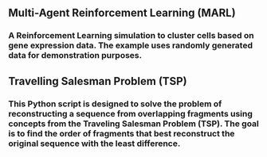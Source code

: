 ## Multi-Agent Reinforcement Learning (MARL)
### A Reinforcement Learning simulation to cluster cells based on gene expression data. The example uses randomly generated data for demonstration purposes.

## Travelling Salesman Problem (TSP)
### This Python script is designed to solve the problem of reconstructing a sequence from overlapping fragments using concepts from the Traveling Salesman Problem (TSP). The goal is to find the order of fragments that best reconstruct the original sequence with the least difference.
